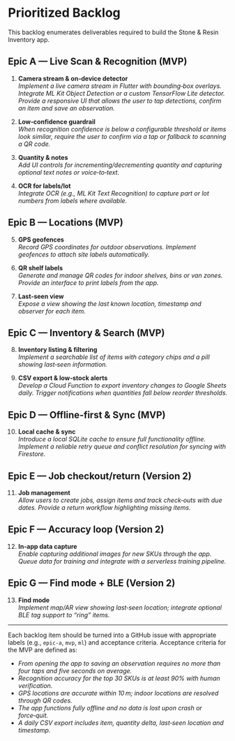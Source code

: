 # Prioritized Backlog

This backlog enumerates deliverables required to build the Stone & Resin Inventory app.

## Epic A — Live Scan & Recognition (MVP)

1. **Camera stream & on‑device detector**\
   *Implement a live camera stream in Flutter with bounding‑box overlays. Integrate ML Kit Object Detection or a custom TensorFlow Lite detector. Provide a responsive UI that allows the user to tap detections, confirm an item and save an observation.*

2. **Low‑confidence guardrail**\
   *When recognition confidence is below a configurable threshold or items look similar, require the user to confirm via a tap or fallback to scanning a QR code.*

3. **Quantity & notes**\
   *Add UI controls for incrementing/decrementing quantity and capturing optional text notes or voice‑to‑text.*

4. **OCR for labels/lot**\
   *Integrate OCR (e.g., ML Kit Text Recognition) to capture part or lot numbers from labels where available.*

## Epic B — Locations (MVP)

5. **GPS geofences**\
   *Record GPS coordinates for outdoor observations. Implement geofences to attach site labels automatically.*

6. **QR shelf labels**\
   *Generate and manage QR codes for indoor shelves, bins or van zones. Provide an interface to print labels from the app.*

7. **Last‑seen view**\
   *Expose a view showing the last known location, timestamp and observer for each item.*

## Epic C — Inventory & Search (MVP)

8. **Inventory listing & filtering**\
   *Implement a searchable list of items with category chips and a pill showing last‑seen information.*

9. **CSV export & low‑stock alerts**\
   *Develop a Cloud Function to export inventory changes to Google Sheets daily. Trigger notifications when quantities fall below reorder thresholds.*

## Epic D — Offline‑first & Sync (MVP)

10. **Local cache & sync**\
    *Introduce a local SQLite cache to ensure full functionality offline. Implement a reliable retry queue and conflict resolution for syncing with Firestore.*

## Epic E — Job checkout/return (Version 2)

11. **Job management**\
    *Allow users to create jobs, assign items and track check‑outs with due dates. Provide a return workflow highlighting missing items.*

## Epic F — Accuracy loop (Version 2)

12. **In‑app data capture**\
    *Enable capturing additional images for new SKUs through the app. Queue data for training and integrate with a serverless training pipeline.*

## Epic G — Find mode + BLE (Version 2)

13. **Find mode**\
    *Implement map/AR view showing last‑seen location; integrate optional BLE tag support to “ring” items.*

---

Each backlog item should be turned into a GitHub issue with appropriate labels (e.g., `epic-a`, `mvp`, `ml`) and acceptance criteria. Acceptance criteria for the MVP are defined as:

- *From opening the app to saving an observation requires no more than four taps and five seconds on average.*
- *Recognition accuracy for the top 30 SKUs is at least 90% with human verification.*
- *GPS locations are accurate within 10 m; indoor locations are resolved through QR codes.*
- *The app functions fully offline and no data is lost upon crash or force‑quit.*
- *A daily CSV export includes item, quantity delta, last‑seen location and timestamp.*
